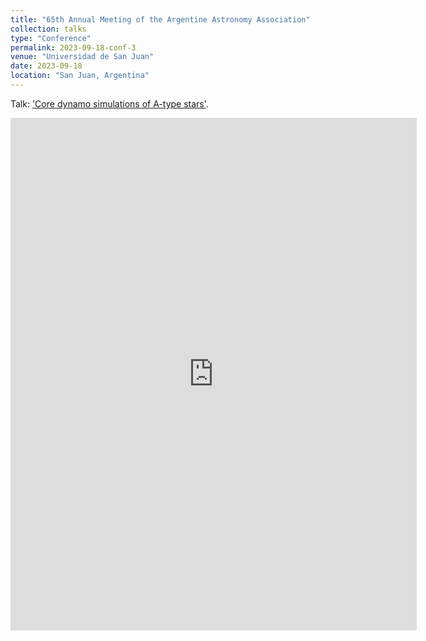 ```yaml
---
title: "65th Annual Meeting of the Argentine Astronomy Association"
collection: talks
type: "Conference"
permalink: 2023-09-18-conf-3
venue: "Universidad de San Juan"
date: 2023-09-18
location: "San Juan, Argentina"
---
```

Talk: ['Core dynamo simulations of A-type stars'](https://juanshr.github.io/files/RAAA652023.pdf).

<embed src="https://juanshr.github.io/files/RAAA652023.pdf" type="application/pdf" width="650px" height="820px"/>
<br>
